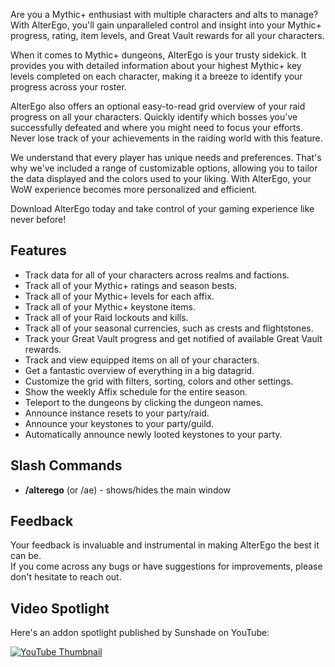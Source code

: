 Are you a Mythic+ enthusiast with multiple characters and alts to manage?  
With AlterEgo, you'll gain unparalleled control and insight into your Mythic+ progress, rating, item levels, and Great Vault rewards for all your characters.

When it comes to Mythic+ dungeons, AlterEgo is your trusty sidekick. It provides you with detailed information about your highest Mythic+ key levels completed on each character, making it a breeze to identify your progress across your roster.

AlterEgo also offers an optional easy-to-read grid overview of your raid progress on all your characters. Quickly identify which bosses you've successfully defeated and where you might need to focus your efforts. Never lose track of your achievements in the raiding world with this feature.

We understand that every player has unique needs and preferences. That's why we've included a range of customizable options, allowing you to tailor the data displayed and the colors used to your liking. With AlterEgo, your WoW experience becomes more personalized and efficient.

Download AlterEgo today and take control of your gaming experience like never before!

## Features

- Track data for all of your characters across realms and factions.
- Track all of your Mythic+ ratings and season bests.
- Track all of your Mythic+ levels for each affix.
- Track all of your Mythic+ keystone items.
- Track all of your Raid lockouts and kills.
- Track all of your seasonal currencies, such as crests and flightstones.
- Track your Great Vault progress and get notified of available Great Vault rewards.
- Track and view equipped items on all of your characters.
- Get a fantastic overview of everything in a big datagrid.
- Customize the grid with filters, sorting, colors and other settings.
- Show the weekly Affix schedule for the entire season.
- Teleport to the dungeons by clicking the dungeon names.
- Announce instance resets to your party/raid.
- Announce your keystones to your party/guild.
- Automatically announce newly looted keystones to your party.

## Slash Commands

- **/alterego** (or /ae) - shows/hides the main window

## Feedback

Your feedback is invaluable and instrumental in making AlterEgo the best it can be.  
If you come across any bugs or have suggestions for improvements, please don't hesitate to reach out.

## Video Spotlight

Here's an addon spotlight published by Sunshade on YouTube:

[![YouTube Thumbnail](https://i3.ytimg.com/vi/KN9U9jYVH7g/maxresdefault.jpg)](https://www.youtube.com/watch?v=KN9U9jYVH7g)
